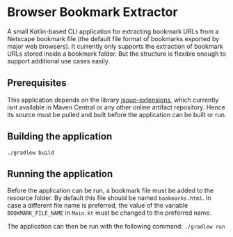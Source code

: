 # Browser Bookmark Extractor
A small Kotlin-based CLI application for extracting bookmark URLs from a Netscape bookmark file (the default file format of bookmarks exported by major web browsers). It currently only supports the extraction of bookmark URLs stored inside a bookmark folder. But the structure is flexible enough to support additional use cases easily.

## Prerequisites
This application depends on the library [jsoup-extensions](https://github.com/FSteitz/jsoup-extensions), which currently isnt available in Maven Central or any other online artifact repository. Hence its source must be pulled and built before the application can be built or run.

## Building the application
`./gradlew build`

## Running the application
Before the application can be run, a bookmark file must be added to the resource folder. By default this file should be named `bookmarks.html`. In case a different file name is preferred, the value of the variable `BOOKMARK_FILE_NAME` in `Main.kt` must be changed to the preferred name.

The application can then be run with the following command:
`./gradlew run`